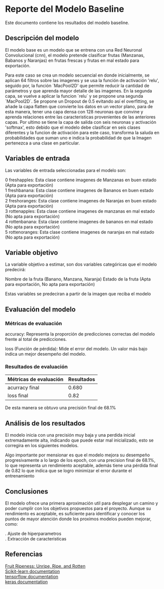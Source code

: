 # Reporte del Modelo Baseline

Este documento contiene los resultados del modelo baseline.

## Descripción del modelo

El modelo base es un modelo que se entrena con una Red Neuronal Convolucional (cnn), el modelo pretende clasificar frutas (Manzanas, Babanos y Naranjas) en frutas frescas y frutas en mal estado para exportación.

Para este caso se crea un modelo secuencial en donde inicialmente, se aplican 64 filtros sobre las imagenes y se usa la función de activación 'relu', seguido por, la función ´MacPool2D' que permite reducir la cantidad de parámetros y que aprenda mayor detalle de las imagenes. En la segunda capa, se vuelve a aplicar la funcion ´relu´ y se propone una segunda ´MacPool2D´. Se propone un Dropout de 0.5 evitando así el overfitting, se añade la capa flatten que convierte los datos en un vector plano, para de esta manera, tener una capa densa con 128 neuronas que convine y aprenda relaciones entre las caracteristicas provenientes de las anteriores capas. Por ultimo se tiene la capa de salida con seis neuronas y activación 'softmax', esto debido que el modelo debe clasificar en seis clases diferentes y la funcion de activación para este caso, transforma la saluda en probabilidades que suman uno e indica la probabilidad de que la Imagen pertenezca a una clase en particular.

## Variables de entrada
Las variables de entrada seleccionadas para el modelo son:

0    freshapples: Esta clase contiene imagenes de Manzanas en buen estado (Apta para exportación)  
1    freshbanana: Esta clase contiene imagenes de Bananos en buen estado (Apta para exportación)  
2   freshoranges: Esta clase contiene imagenes de Naranjas en buen estado (Apta para exportación)  
3   rottenapples: Esta clase contiene imagenes de manzanas en mal estado (No apta para exportación)  
4   rottenbanana: Esta clase contiene imagenes de bananos en mal estado (No apta para exportación)  
5  rottenoranges: Esta clase contiene imagenes de naranjas en mal estado (No apta para exportación)  

## Variable objetivo
La variable objetivo a estimar, son dos variables categóricas que el modelo predecirá:

Nombre de la fruta (Banano, Manzana, Naranja)
Estado de la fruta (Apta para exportación, No apta para exportación)

Estas variables se predeciran a partir de la imagen que reciba el modelo

## Evaluación del modelo

### Métricas de evaluación

accuracy: Representa la proporción de predicciones correctas del modelo frente al total de predicciones.

loss (Función de pérdida): Mide el error del modelo. Un valor más bajo indica un mejor desempeño del modelo. 

### Resultados de evaluación

| Métricas de evaluación | Resultados |
|------|---------|
| acurracy final| 0.680 | 
| loss final| 0.82 | 

De esta manera se obtuvo una precisión final de 68.1%

## Análisis de los resultados
El modelo inicia con una precisión muy baja y una perdida inicial extremadamente alta, indicando que puede estar mal inicializado, esto se corregira en los siguientes modelos.

Algo importante por mensionar es que el modelo mejora su desempeño progresivamente a lo largo de los epoch, con una precision final de 68.1%, lo que representa un rendimiento aceptable, además tiene una pérdida final de 0.82 lo que indica que se logro minimizar el error durante el entrenamiento 

## Conclusiones

El modelo ofrece una primera aproximación util para desplegar un camino y poder cumplir con los objetivos propuestos para el proyecto. Aunque su rendimiento es aceptable, es suficiente para identificar y conocer los puntos de mayor atención donde los proximos modelos pueden mejorar, como:

. Ajuste de hiperparametros  
. Extracción de caracteristicas  

## Referencias

[Fruit Ripeness: Unripe, Ripe, and Rotten](https://www.kaggle.com/datasets/leftin/fruit-ripeness-unripe-ripe-and-rotten)  
[Scikit-learn documentation](https://scikit-learn.org/stable/)  
[tensorflow documentation](https://www.tensorflow.org/api_docs/python/tf/all_symbols)  
[keras documentation](https://keras.io/)  


